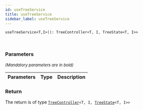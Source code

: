 ```yaml
---
id: useTreeService
title: useTreeService
sidebar_label: useTreeService
---
```


```tsx
useTreeService<T,I>(): TreeController<T, I, TreeState<T, I>>
```
<br/>



### Parameters

<font size="2"><i>(Mandatory parameters are in bold)</i></font>

| Parameters | Type | Description |
| --------- | ---- | ----------- |


### Return



The return is of type <code>[TreeController](/api2/types/TreeController.md)<T, I, [TreeState](/api2/types/TreeState.md)<T, I\>\></code>